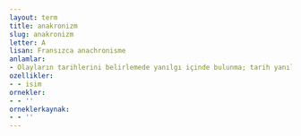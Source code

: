 ```yaml
---
layout: term
title: anakronizm
slug: anakronizm
letter: A
lisan: Fransızca anachronisme
anlamlar:
- Olayların tarihlerini belirlemede yanılgı içinde bulunma; tarih yanılgısı
ozellikler:
- - isim
ornekler:
- - ''
orneklerkaynak:
- - ''
---
```

